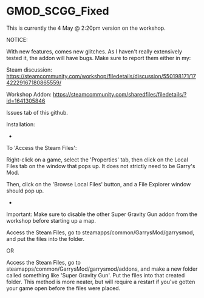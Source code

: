 # GMOD_SCGG_Fixed
This is currently the 4 May @ 2:20pm version on the workshop.

NOTICE:

With new features, comes new glitches. As I haven't really extensively tested it, the addon will have bugs. Make sure to report them either in my:

Steam discussion: https://steamcommunity.com/workshop/filedetails/discussion/550198171/1742229167180865559/

Workshop Addon: https://steamcommunity.com/sharedfiles/filedetails/?id=1641305846

Issues tab of this github.

Installation:

-

To 'Access the Steam Files':

Right-click on a game, select the 'Properties' tab, then click on the Local Files tab on the window that pops up.
It does not strictly need to be Garry's Mod.

Then, click on the 'Browse Local Files' button, and a File Explorer window should pop up.

-

Important: Make sure to disable the other Super Gravity Gun addon from the workshop before starting up a map.

Access the Steam Files, go to steamapps/common/GarrysMod/garrysmod, and put the files into the folder.

OR

Access the Steam Files, go to steamapps/common/GarrysMod/garrysmod/addons, and make a new folder called something like 'Super Gravity Gun'. Put the files into that created folder. 
This method is more neater, but will require a restart if you've gotten your game open before the files were placed.